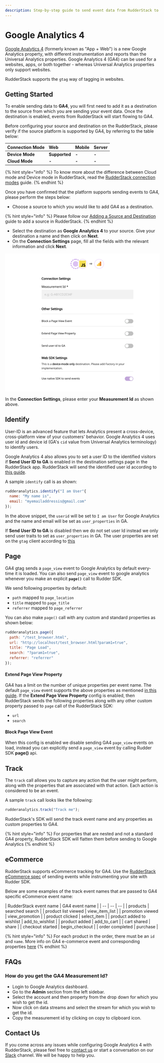 ```yaml
---
description: Step-by-step guide to send event data from RudderStack to Google Analytics 4.
---
```


# Google Analytics 4

[Google Analytics 4](https://analytics.google.com/) (formerly known as "App + Web") is a new Google Analytics property, with different instrumentation and reports than the Universal Analytics properties. Google Analytics 4 (GA4) can be used for a websites, apps, or both together - whereas Universal Analytics properties only support websites. 

RudderStack supports the `gtag` way of tagging in websites.

## Getting Started

To enable sending data to **GA4**, you will first need to add it as a destination to the source from which you are sending your event data. Once the destination is enabled, events from RudderStack will start flowing to GA4.

Before configuring your source and destination on the RudderStack, please verify if the source platform is supported by GA4, by referring to the table below:

| **Connection Mode** | Web | Mobile | Server |
| :--- | :--- | :--- | :--- |
| **Device Mode** | **Supported** | **-** | **-** |
| **Cloud Mode** | **-** | **-** | **-** |

{% hint style="info" %}
To know more about the difference between Cloud mode and Device mode in RudderStack, read the [RudderStack connection modes](https://docs.rudderstack.com/get-started/rudderstack-connection-modes) guide.
{% endhint %}

Once you have confirmed that the platform supports sending events to GA4, please perform the steps below:

* Choose a source to which you would like to add GA4 as a destination.

{% hint style="info" %}
Please follow our [Adding a Source and Destination](https://docs.rudderstack.com/how-to-guides/adding-source-and-destination-rudderstack) guide to add a source in RudderStack.
{% endhint %}

* Select the destination as **Google Analytics 4** to your source. Give your destination a name and then click on **Next**.
* On the **Connection Settings** page, fill all the fields with the relevant information and click **Next**.

![GA4 Connection Settings in RudderStack](../.gitbook/assets/ga4.png)

In the **Connection Settings**, please enter your **Measurement Id** as shown above.

## Identify

User-ID is an advanced feature that lets Analytics present a cross-device, cross-platform view of your customers' behavior. Google Analytics 4 uses user id and device id (GA's `cid` value from Universal Analytics terminology) to identify users.

Google Analytics 4 also allows you to set a user ID to the identified visitors if **Send User ID** **to GA** is enabled in the destination settings page in the RudderStack app. RudderStack will send the identified user id according to [this guide](https://developers.google.com/analytics/devguides/collection/ga4/cookies-user-id#set_user_id).

A sample `identify` call is as shown:

```javascript
rudderanalytics.identify("I am User"{
  name: "My name is",
  email: "myemailaddressis@gmail.com"
});
```

In the above snippet, the `userid` will be set to `I am User` for Google Analytics and the name and email will be set as `user_properties` in GA. 

If **Send User ID** **to GA** is disabled then we do not set user Id instead we only send user traits to set as `user_properties` in GA.
The user properties are set on the `gtag` client according to [this](https://developers.google.com/analytics/devguides/collection/ga4/user-properties)


## Page

GA4 gtag sends a `page_view` event to Google Analytics by default every-time it is loaded.
You can also send `page_view` event to google analytics whenever you make an explicit **`page()`** call to Rudder SDK.

We send following properties by default:

* `path` mapped to `page_location`
* `title` mapped to `page_title`
* `referrer` mapped to `page_referrer`

You can also make `page()` call with any custom and standard properties as shown below:

```javascript
rudderanalytics.page({
  path: "/test_browser.html",
  url: "http://localhost/test_browser.html?param1=true",
  title: "Page Load",
  search: "?param1=true",
  referrer: "referrer"
});
```

#### Extend Page View Property

GA4 has a limit on the number of unique properties per event name. The default `page_view` event supports the above properties as mentioned [in this guide](https://support.google.com/analytics/answer/9234069?hl=en&ref_topic=6317484).
If the **Extend Page View Property** config is enabled, then RudderStack sends the following properties along with any other custom property passed to `page` call of the RudderStack SDK:

* `url`
* `search`

#### Block Page View Event

When this config is enabled we disable sending GA4 `page_view` events on load, instead you can explicitly send a `page_view` event by calling Rudder SDK **page()** api.

## Track

The `track` call allows you to capture any action that the user might perform, along with the properties that are associated with that action. Each action is considered to be an event.

A sample `track` call looks like the following:

```javascript
rudderanalytics.track("Track me");
```
RudderStack's SDK will send the track event name and any properties as custom properties to GA4.

{% hint style="info" %}
For properties that are nested and not a standard GA4 property, RudderStack SDK will flatten them before sending to Google Analytics
{% endhint %}

## eCommerce

RudderStack supports eCommerce tracking for GA4. Use the [RudderStack eCommerce spec](https://docs.rudderstack.com/rudderstack-api-spec/rudderstack-ecommerce-events-specification) of sending events while instrumenting your site with Rudder SDK.

Below are some examples of the track event names that are passed to GA4 specific eCommerce event name:

| RudderStack event name | GA4 event name |
| -- | -- | -- |
| products | searched search |
| product list viewed | view_item_list |
| promotion viewed | view_promotion |
| product clicked | select_item |
| product added to wishlist | add_to_wishlist |
| product added | add_to_cart |
| cart shared | share |
| checkout started | begin_checkout |
| order completed | purchase |

{% hint style="info" %}
For each product in the order, there must be an `id` and `name`. More info on GA4 e-commerce event and corresponding properties [here](https://developers.google.com/gtagjs/reference/ga4-events#view_item_list)
{% endhint %}


## FAQs

### **How do you get the GA4 Measurement Id?**

* Login to Google Analytics dashboard.
* Go to the **Admin** section from the left sidebar.
* Select the account and then property from the drop down for which you wish to get the id.
* Now click on data streams and select the stream for which you wish to get the id.
* Copy the measurement id by clicking on copy to clipboard icon.

## Contact Us

If you come across any issues while configuring Google Analytics 4 with RudderStack, please feel free to [contact us](mailto:%20docs@rudderstack.com) or start a conversation on our [Slack](https://resources.rudderstack.com/join-rudderstack-slack) channel. We will be happy to help you.

